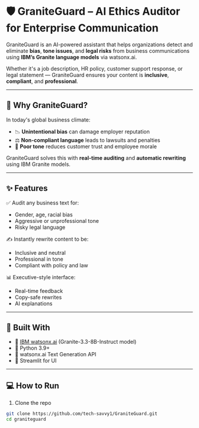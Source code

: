 # 🛡️ GraniteGuard – AI Ethics Auditor for Enterprise Communication

GraniteGuard is an AI-powered assistant that helps organizations detect and eliminate **bias**, **tone issues**, and **legal risks** from business communications using **IBM’s Granite language models** via watsonx.ai.

Whether it's a job description, HR policy, customer support response, or legal statement — GraniteGuard ensures your content is **inclusive**, **compliant**, and **professional**.

---

## 🚨 Why GraniteGuard?

In today's global business climate:

- 📉 **Unintentional bias** can damage employer reputation
- ⚖️ **Non-compliant language** leads to lawsuits and penalties
- 💬 **Poor tone** reduces customer trust and employee morale

GraniteGuard solves this with **real-time auditing** and **automatic rewriting** using IBM Granite models.

---

## ✨ Features

✅ Audit any business text for:
- Gender, age, racial bias
- Aggressive or unprofessional tone
- Risky legal language

✍️ Instantly rewrite content to be:
- Inclusive and neutral
- Professional in tone
- Compliant with policy and law

📊 Executive-style interface:
- Real-time feedback
- Copy-safe rewrites
- AI explanations

---

## 🧠 Built With

- 🔗 [IBM watsonx.ai](https://www.ibm.com/products/watsonx-ai) (Granite-3.3-8B-Instruct model)
- 🐍 Python 3.9+
- 📡 watsonx.ai Text Generation API
- 🎨 Streamlit for UI

---

## 💻 How to Run

1. Clone the repo

```bash
git clone https://github.com/tech-savvy1/GraniteGuard.git
cd graniteguard
